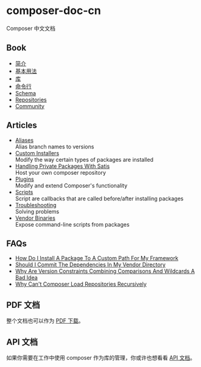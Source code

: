 composer-doc-cn
===============

Composer 中文文档

## Book
- [简介](/cn-introduction/00-intro.md)
- [基本用法](/cn-introduction/01-basic-usage.md)
- [库](/cn-introduction/02-libraries.md)
- [命令行](/cn-introduction/03-cli.md)
- [Schema](/cn-introduction/04-schema.md)
- [Repositories](/cn-introduction/05-repositories.md)
- [Community](/cn-introduction/06-community.md)

## Articles
- [Aliases](/cn-introduction/articles/aliases.md)  
Alias branch names to versions
- [Custom Installers](/cn-introduction/articles/custom-installers.md)  
Modify the way certain types of packages are installed
- [Handling Private Packages With Satis](/cn-introduction/articles/handling-private-packages-with-satis.md)  
Host your own composer repository
- [Plugins](/cn-introduction/articles/plugins.md)  
Modify and extend Composer's functionality
- [Scripts](/cn-introduction/articles/scripts.md)  
Script are callbacks that are called before/after installing packages
- [Troubleshooting](/cn-introduction/articles/troubleshooting.md)  
Solving problems
- [Vendor Binaries](/cn-introduction/articles/vendor-binaries.md)  
Expose command-line scripts from packages

## FAQs

- [How Do I Install A Package To A Custom Path For My Framework](/cn-introduction/faqs/how-do-i-install-a-package-to-a-custom-path-for-my-framework.md)
- [Should I Commit The Dependencies In My Vendor Directory](/cn-introduction/faqs/should-i-commit-the-dependencies-in-my-vendor-directory.md)
- [Why Are Version Constraints Combining Comparisons And Wildcards A Bad Idea](/cn-introduction/faqs/why-are-version-constraints-combining-comparisons-and-wildcards-a-bad-idea.md)
- [Why Can't Composer Load Repositories Recursively](/cn-introduction/faqs/why-can%27t-composer-load-repositories-recursively.md)

## PDF 文档

整个文档也可以作为 [PDF 下载](http://getcomposer.org/book.pdf)。

## API 文档

如果你需要在工作中使用 composer 作为库的管理，你或许也想看看 [API 文档](http://getcomposer.org/apidoc/master/index.html)。